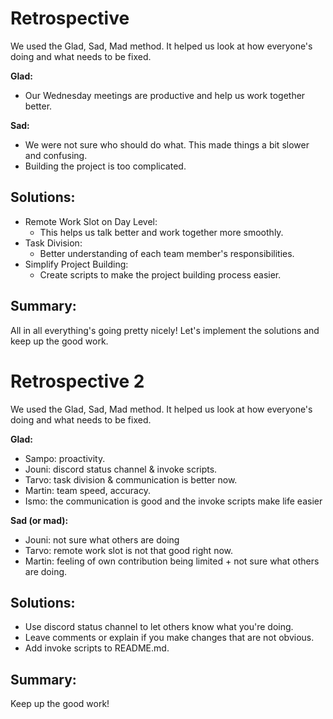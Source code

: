 # Retrospective

We used the Glad, Sad, Mad method. It helped us look at how everyone's doing and what needs to be fixed.

**Glad:**
- Our Wednesday meetings are productive and help us work together better.

**Sad:**
- We were not sure who should do what. This made things a bit slower and confusing.
- Building the project is too complicated.
  
## Solutions:
- Remote Work Slot on Day Level:
  - This helps us talk better and work together more smoothly.
- Task Division:
  - Better understanding of each team member's responsibilities.
- Simplify Project Building:
  - Create scripts to make the project building process easier.

## Summary:
All in all everything's going pretty nicely! Let's implement the solutions and keep up the good work.



# Retrospective 2

We used the Glad, Sad, Mad method. It helped us look at how everyone's doing and what needs to be fixed.

**Glad:**
- Sampo: proactivity.
- Jouni: discord status channel & invoke scripts.
- Tarvo: task division & communication is better now.
- Martin: team speed, accuracy.
- Ismo: the communication is good and the invoke scripts make life easier

**Sad (or mad):**
- Jouni: not sure what others are doing
- Tarvo: remote work slot is not that good right now.
- Martin: feeling of own contribution being limited + not sure what others are doing.

## Solutions:
- Use discord status channel to let others know what you're doing.
- Leave comments or explain if you make changes that are not obvious.
- Add invoke scripts to README.md.

## Summary:
Keep up the good work!
